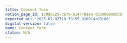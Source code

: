 ```yaml
---
title: Consent form
notion_page_id: 1c0d6625-c679-8147-baea-cd39068400c8
exported_at: '2025-07-02T18:39:55.020914+00:00'
digital-version: false
name: Consent form
status: N/A
---
```


